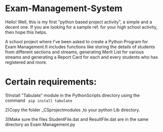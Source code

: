 # Exam-Management-System

Hello!
 Well, this is my first "python based project activity", a simple and a decent one. If you are looking for a sample ref. for your high school activity, then hope this helps.

A school project where I've been asked to create a Python Program for Exam Management.It includes functions like storing the details of students from different sections and streams, generating Merit List for various streams and generating a Report Card for each and every students who has registered and more.


# Certain requirements:

1)Install "Tabulate" module in the PythonScripts directory using the command ``` pip install tabulate```

2)Copy the folder _CSprojectmodules ,to your python Lib directory.

3)Make sure the files StudentFile.dat and ResultFile.dat are in the same directory as Exam Management.py

